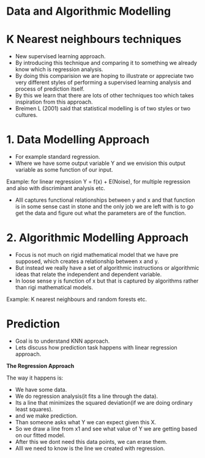 # Data and Algorithmic Modelling

# K Nearest neighbours techniques

- New supervised learning approach.
- By introducing this technique and comparing it to something we already know which is regression analysis.
- By doing this comparision we are hoping to illustrate or appreciate two very different styles of performing a supervised learning analysis and process of prediction itself.
- By this we learn that there are lots of other techniques too which takes inspiration from this approach.
- Breimen L (2001) said that statistical modelling is of two styles or two cultures.

# 1. Data Modelling Approach

- For example standard regression.
- Where we have some output variable Y and we envision this output variable as some function of our input.

Example: for linear regression Y = f(x) + E(Noise), for multiple regression and also with discriminant analysis etc.

- Alll captures functional relationships between y and x and that function is in some sense cast in stone and the only job we are left with is to go get the data and figure out what the parameters are of the function.

# 2. Algorithmic Modelling Approach

- Focus is not much on rigid mathematical model that we have pre supposed, which creates a relationship between x and y.
- But instead we really have a set of algorithmic instructions or algorithmic ideas that relate the independent and dependent variable.
- In loose sense y is function of x but that is captured by algorithms rather than rigi mathematical models.

Example: K nearest neighbours and random forests etc.

# Prediction

- Goal is to understand KNN approach.
- Lets discuss how prediction task happens with linear regression approach.

**The Regression Approach**

The way it happens is:

- We have some data.
- We do regression analysis(it fits a line through the data).
- Its a line that minimizes the squared deviation(if we are doing ordinary least squares).
- and we make prediction.
- Than someone asks what Y we can expect given this X.
- So we draw a line from x1 and see what value of Y we are getting based on our fitted model.
- After this we dont need this data points, we can erase them.
- Alll we need to know is the line we created with regression.

